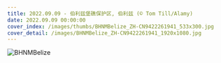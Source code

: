 ```yaml
---
title: 2022.09.09 - 伯利兹堡礁保护区, 伯利兹 (© Tom Till/Alamy)
date: 2022.09.09 00:00:00
cover_index: /images/thumbs/BHNMBelize_ZH-CN9422261941_533x300.jpg
cover_detail: /images/BHNMBelize_ZH-CN9422261941_1920x1080.jpg
---
```


![BHNMBelize](/images/BHNMBelize_ZH-CN9422261941_1920x1080.jpg)
